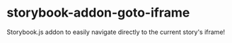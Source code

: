 # storybook-addon-goto-iframe
Storybook.js addon to easily navigate directly to the current story's iframe!
